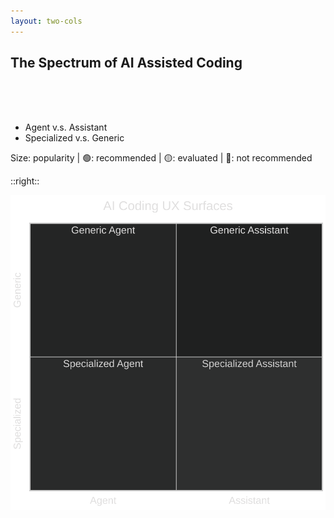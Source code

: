 ```yaml
---
layout: two-cols
---
```


## The Spectrum of AI Assisted Coding

<br/>
<br/>
<br/>

- Agent v.s. Assistant
- Specialized v.s. Generic



<div class="absolute right-30px bottom-30px font-size-2">
  Size: popularity | 🟢: recommended | 🟡: evaluated | 🔴: not recommended
</div>

::right::

![svg](../assets/frontmatter-images/chart-loop.svg)

